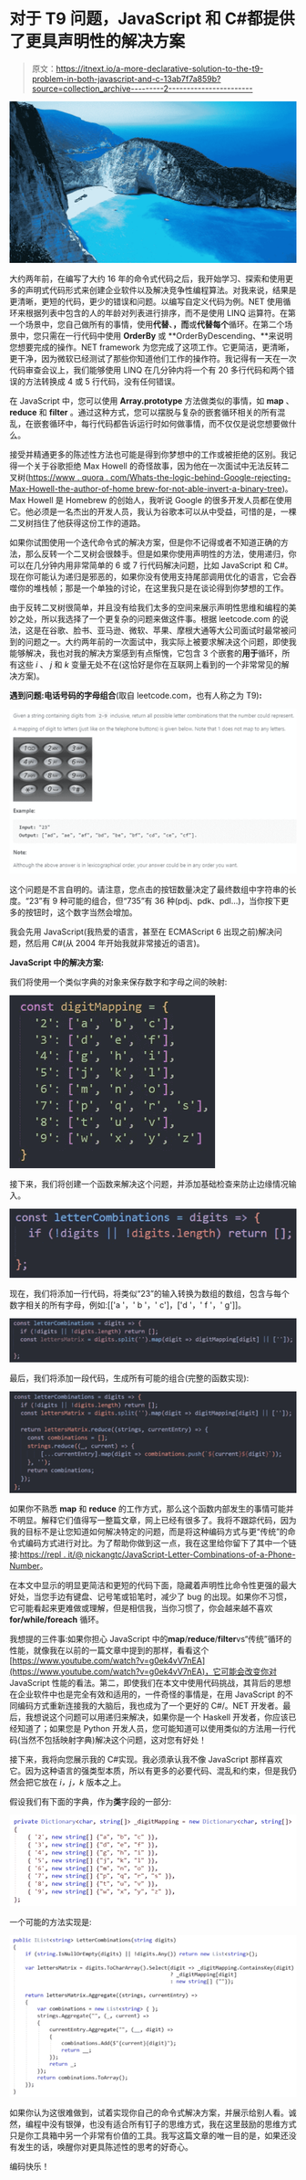 # 对于 T9 问题，JavaScript 和 C#都提供了更具声明性的解决方案

> 原文：<https://itnext.io/a-more-declarative-solution-to-the-t9-problem-in-both-javascript-and-c-13ab7f7a859b?source=collection_archive---------2----------------------->

![](img/647300591ada5cd8cc45a58c2ed93e9a.png)

大约两年前，在编写了大约 16 年的命令式代码之后，我开始学习、探索和使用更多的声明式代码形式来创建企业软件以及解决竞争性编程算法。对我来说，结果是更清晰，更短的代码，更少的错误和问题。以编写自定义代码为例。NET 使用循环来根据列表中包含的人的年龄对列表进行排序，而不是使用 LINQ 运算符。在第一个场景中，您自己做所有的事情，使用**代替**、**，而**或**代替每个**循环。在第二个场景中，您只需在一行代码中使用 **OrderBy** 或 **OrderByDescending、**来说明您想要完成的操作。NET framework 为您完成了这项工作。它更简洁，更清晰，更干净，因为微软已经测试了那些你知道他们工作的操作符。我记得有一天在一次代码审查会议上，我们能够使用 LINQ 在几分钟内将一个有 20 多行代码和两个错误的方法转换成 4 或 5 行代码，没有任何错误。

在 JavaScript 中，您可以使用 **Array.prototype** 方法做类似的事情，如 **map** 、 **reduce** 和 **filter** 。通过这种方式，您可以摆脱与复杂的嵌套循环相关的所有混乱，在嵌套循环中，每行代码都告诉运行时如何做事情，而不仅仅是说您想要做什么。

接受并精通更多的陈述性方法也可能是得到你梦想中的工作或被拒绝的区别。我记得一个关于谷歌拒绝 Max Howell 的奇怪故事，因为他在一次面试中无法反转二叉树([https://www . quora . com/Whats-the-logic-behind-Google-rejecting-Max-Howell-the-author-of-home brew-for-not-able-invert-a-binary-tree](https://www.quora.com/Whats-the-logic-behind-Google-rejecting-Max-Howell-the-author-of-Homebrew-for-not-being-able-to-invert-a-binary-tree))。Max Howell 是 Homebrew 的创始人，我听说 Google 的很多开发人员都在使用它。他必须是一名杰出的开发人员，我认为谷歌本可以从中受益，可惜的是，一棵二叉树挡住了他获得这份工作的道路。

如果你试图使用一个迭代命令式的解决方案，但是你不记得或者不知道正确的方法，那么反转一个二叉树会很棘手。但是如果你使用声明性的方法，使用递归，你可以在几分钟内用非常简单的 6 或 7 行代码解决问题，比如 JavaScript 和 C#。现在你可能认为递归是邪恶的，如果你没有使用支持尾部调用优化的语言，它会吞噬你的堆栈帧；那是一个单独的讨论，在这里我只是在谈论得到你梦想的工作。

由于反转二叉树很简单，并且没有给我们太多的空间来展示声明性思维和编程的美妙之处，所以我选择了一个更复杂的问题来做这件事。根据 leetcode.com 的说法，这是在谷歌、脸书、亚马逊、微软、苹果、摩根大通等大公司面试时最常被问到的问题之一。大约两年前的一次面试中，我实际上被要求解决这个问题，即使我能够解决，我也对我的解决方案感到有点惭愧，它包含 3 个嵌套的**用于**循环，所有这些 *i* 、 *j* 和 *k* 变量无处不在(这恰好是你在互联网上看到的一个非常常见的解决方案)。

**遇到问题:电话号码的字母组合**(取自 leetcode.com，也有人称之为 T9)**:**

![](img/98b754be70ef2a2c3e48df647dba646a.png)

这个问题是不言自明的。请注意，您点击的按钮数量决定了最终数组中字符串的长度。“23”有 9 种可能的组合，但“735”有 36 种(pdj、pdk、pdl…)，当你按下更多的按钮时，这个数字当然会增加。

我会先用 JavaScript(我热爱的语言，甚至在 ECMAScript 6 出现之前)解决问题，然后用 C#(从 2004 年开始我就非常接近的语言)。

**JavaScript 中的解决方案:**

我们将使用一个类似字典的对象来保存数字和字母之间的映射:

![](img/76f9447ae8f444e1a0e97bc1f8f6ef95.png)

接下来，我们将创建一个函数来解决这个问题，并添加基础检查来防止边缘情况输入。

![](img/260bf48153a61ba16eddb0c61772903c.png)

现在，我们将添加一行代码，将类似“23”的输入转换为数组的数组，包含与每个数字相关的所有字母，例如:[['a '，' b '，' c']，['d '，' f '，' g']]。

![](img/fea237b1a9169fa519ae0d7b3bc0c756.png)

最后，我们将添加一段代码，生成所有可能的组合(完整的函数实现):

![](img/8d4ac9191218d014889da36696756e62.png)

如果你不熟悉 **map** 和 **reduce** 的工作方式，那么这个函数内部发生的事情可能并不明显。解释它们值得写一整篇文章，网上已经有很多了。我将不跟踪代码，因为我的目标不是让您知道如何解决特定的问题，而是将这种编码方式与更“传统”的命令式编码方式进行对比。为了帮助你做到这一点，我在这里给你留下了其中一个链接:[https://repl . it/@ nickangtc/JavaScript-Letter-Combinations-of-a-Phone-Number](https://repl.it/@nickangtc/javascript-Letter-Combinations-of-a-Phone-Number)。

在本文中显示的明显更简洁和更短的代码下面，隐藏着声明性比命令性更强的最大好处，当您手边有键盘、记号笔或铅笔时，减少了 bug 的出现。如果你不习惯，它可能看起来更难做或理解，但是相信我，当你习惯了，你会越来越不喜欢 **for/while/foreach** 循环。

我想提的三件事:如果你担心 JavaScript 中的**map**/**reduce**/**filter**vs“传统”循环的性能，就像我在以前的一篇文章中提到的那样，看看这个[https://www.youtube.com/watch?v=g0ek4vV7nEA](https://www.youtube.com/watch?v=g0ek4vV7nEA)，它可能会改变你对 JavaScript 性能的看法。第二，即使我们在本文中使用代码挑战，其背后的思想在企业软件中也是完全有效和适用的，一件奇怪的事情是，在用 JavaScript 的不同编码方式重新连接我的大脑后，我也成为了一个更好的 C#/。NET 开发者。最后，我想说这个问题可以用递归来解决，如果你是一个 Haskell 开发者，你应该已经知道了；如果您是 Python 开发人员，您可能知道可以使用类似的方法用一行代码(当然不包括映射字典)解决这个问题，这对您有好处！

接下来，我将向您展示我的 C#实现。我必须承认我不像 JavaScript 那样喜欢它。因为这种语言的强类型本质，所以有更多的必要代码、混乱和约束，但是我仍然会把它放在 *i，j，k* 版本之上。

假设我们有下面的字典，作为**类**字段的一部分:

![](img/ef43a94805db2bcdeab8501260839c0e.png)

一个可能的方法实现是:

![](img/7d389c3bcd104b5db33f086844916528.png)

如果你认为这很难做到，试着实现你自己的命令式解决方案，并展示给别人看。诚然，编程中没有银弹，也没有适合所有钉子的思维方式，我在这里鼓励的思维方式只是你工具箱中另一个非常有价值的工具。我写这篇文章的唯一目的是，如果还没有发生的话，唤醒你对更具陈述性的思考的好奇心。

编码快乐！